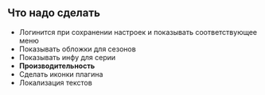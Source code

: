 ## Что надо сделать
- Логинится при сохранении настроек и показывать соответствующее меню
- Показывать обложки для сезонов
- Показывать инфу для серии
- **Производительность**
- Сделать иконки плагина
- Локализация текстов

